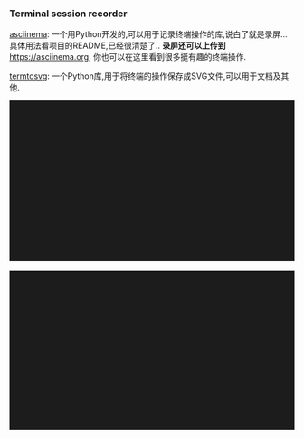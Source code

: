 ### Terminal session recorder

<a href="https://github.com/asciinema/asciinema
">asciinema</a>: 一个用Python开发的,可以用于记录终端操作的库,说白了就是录屏...具体用法看项目的README,已经很清楚了.. **录屏还可以上传到**https://asciinema.org, 你也可以在这里看到很多挺有趣的终端操作.

<a href="https://github.com/nbedos/termtosvg">termtosvg</a>: 一个Python库,用于将终端的操作保存成SVG文件,可以用于文档及其他.

![Alt text](./resources/termtosvg_1.svg)

<img src="./resources/termtosvg_1.svg">
